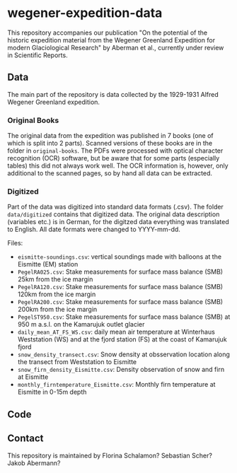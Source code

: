 # wegener-expedition-data

This repository accompanies our publication "On the potential of the historic expedition material from the Wegener
Greenland Expedition for modern Glaciological Research" by Aberman et al., currently under review in Scientific Reports.

## Data

The main part of the repository is data collected by the 1929-1931 Alfred Wegener Greenland expedition.

### Original Books

The original data from the expedition was published in 7 books (one of which is split into 2 parts). Scanned versions of
these books are in the folder
in ```original-books```.
The PDFs were processed with optical character recognition (OCR) software, but be aware that for some parts
(especially tables) this did not always work well. The OCR information is, however, only additional to the scanned
pages, so by hand all data can be extracted.

### Digitized

Part of the data was digitized into standard data formats (.csv). The folder ```data/digitized``` contains that digitized
data. The original data description (variables etc.) is in German, for the digitzed data everything was translated to English.
All date formats were changed to YYYY-mm-dd.

Files:

- ```eismitte-soundings.csv```: vertical soundings made with balloons at the Eismitte (EM) station
- ```PegelRA025.csv```: Stake measurements for surface mass balance (SMB) 25km from the ice margin 
- ```PegelRA120.csv```: Stake measurements for surface mass balance (SMB) 120km from the ice margin 
- ```PegelRA200.csv```: Stake measurements for surface mass balance (SMB) 200km from the ice margin
- ```PegelST950.csv```: Stake measurements for surface mass balance (SMB) at 950 m a.s.l. on the Kamarujuk outlet glacier 
- ```daily_mean_AT_FS_WS.csv```: daily mean air temperature at Winterhaus Weststation (WS) and at the fjord station (FS) at the coast of Kamarujuk fjord
- ```snow_density_transect.csv```: Snow density at obsservation location along the transect from Weststation to Eismitte
- ```snow_firn_density_Eismitte.csv```: Density observation of snow and firn at Eismitte
- ```monthly_firntemperature_Eismitte.csv```: Monthly firn temperature at Eismitte in 0-15m depth


## Code


## Contact
This repository is maintained by Florina Schalamon? Sebastian Scher? Jakob Abermann?
